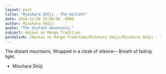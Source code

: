 ```yaml
---
layout: post
title: "Mizuhara Shūji - The distant"
date: 2024-12-28 12:00:00 -0000
author: Mizuhara Shūji
quote: "The distant mountains,"
subject: Haikai no Renga Tradition
permalink: /Haikai no Renga Tradition/Mizuhara Shūji/Mizuhara Shūji - The distant
---
```


The distant mountains,
Wrapped in a cloak of silence—
Breath of fading light.

- Mizuhara Shūji
